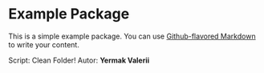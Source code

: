 # Example Package

This is a simple example package. You can use
[Github-flavored Markdown](https://guides.github.com/features/mastering-markdown/)
to write your content.

Script: Clean Folder! Autor: <b>Yermak Valerii<b/>